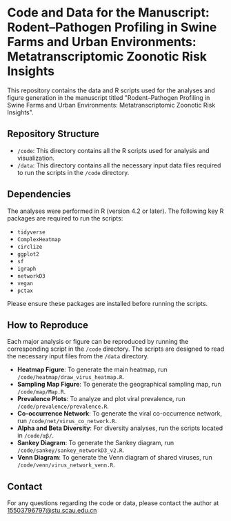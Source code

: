 # Code and Data for the Manuscript: Rodent–Pathogen Profiling in Swine Farms and Urban Environments: Metatranscriptomic Zoonotic Risk Insights

This repository contains the data and R scripts used for the analyses and figure generation in the manuscript titled "Rodent–Pathogen Profiling in Swine Farms and Urban Environments: Metatranscriptomic Zoonotic Risk Insights".

## Repository Structure

- `/code`: This directory contains all the R scripts used for analysis and visualization.
- `/data`: This directory contains all the necessary input data files required to run the scripts in the `/code` directory.

## Dependencies

The analyses were performed in R (version 4.2 or later). The following key R packages are required to run the scripts:

- `tidyverse`
- `ComplexHeatmap`
- `circlize`
- `ggplot2`
- `sf`
- `igraph`
- `networkD3`
- `vegan`
- `pctax`

Please ensure these packages are installed before running the scripts.

## How to Reproduce

Each major analysis or figure can be reproduced by running the corresponding script in the `/code` directory. The scripts are designed to read the necessary input files from the `/data` directory.

- **Heatmap Figure**: To generate the main heatmap, run `/code/heatmap/draw_virus_heatmap.R`.
- **Sampling Map Figure**: To generate the geographical sampling map, run `/code/map/Map.R`.
- **Prevalence Plots**: To analyze and plot viral prevalence, run `/code/prevalence/prevalence.R`.
- **Co-occurrence Network**: To generate the viral co-occurrence network, run `/code/net/virus_co_network.R`.
- **Alpha and Beta Diversity**: For diversity analyses, run the scripts located in `/code/αβ/`.
- **Sankey Diagram**: To generate the Sankey diagram, run `/code/sankey/sankey_networkD3_v2.R`.
- **Venn Diagram**: To generate the Venn diagram of shared viruses, run `/code/venn/virus_network_venn.R`.

## Contact

For any questions regarding the code or data, please contact the author at 15503796797@stu.scau.edu.cn

